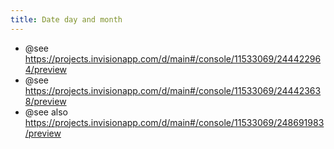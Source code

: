 ```yaml
---
title: Date day and month
---
```


* @see https://projects.invisionapp.com/d/main#/console/11533069/244422964/preview
* @see https://projects.invisionapp.com/d/main#/console/11533069/244423638/preview
* @see also https://projects.invisionapp.com/d/main#/console/11533069/248691983/preview